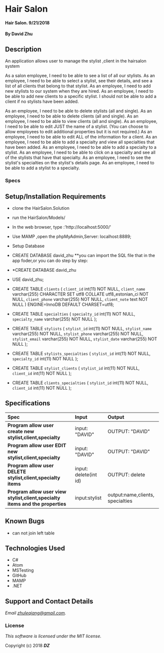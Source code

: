 # Hair Salon  

#### Hair Salon. 9/21/2018

#### By **David Zhu**

## Description

An application allows user to manage the stylist ,client in the hairsalon system

As a salon employee, I need to be able to see a list of all our stylists.
As an employee, I need to be able to select a stylist, see their details, and see a list of all clients that belong to that stylist.
As an employee, I need to add new stylists to our system when they are hired.
As an employee, I need to be able to add new clients to a specific stylist. I should not be able to add a client if no stylists have been added.



As an employee, I need to be able to delete stylists (all and single).
As an employee, I need to be able to delete clients (all and single).
As an employee, I need to be able to view clients (all and single).
As an employee, I need to be able to edit JUST the name of a stylist. (You can choose to allow employees to edit additional properties but it is not required.)
As an employee, I need to be able to edit ALL of the information for a client.
As an employee, I need to be able to add a specialty and view all specialties that have been added.
As an employee, I need to be able to add a specialty to a stylist.
As an employee, I need to be able to click on a specialty and see all of the stylists that have that specialty.
As an employee, I need to see the stylist's specialties on the stylist's details page.
As an employee, I need to be able to add a stylist to a specialty.

### Specs


## Setup/Installation Requirements
* clone the HairSalon.Solution
* run the HairSalon/Models/
* In the web browser, type :'http://localhost:5000/'
* Use MAMP ,open the phpMyAdmin,Server: localhost:8889;
* Setup Database
* CREATE DATABASE david_zhu
**you can import the SQL file that in the app foder,or you can do step by step:
* *CREATE DATABASE david_zhu
* USE david_zhu;
* CREATE TABLE `clients` (
  `client_id` int(11) NOT NULL,
  `client_name` varchar(255) CHARACTER SET utf8 COLLATE utf8_estonian_ci NOT NULL,
  `client_phone` varchar(255) NOT NULL,
  `client_note` text NOT NULL
) ENGINE=InnoDB DEFAULT CHARSET=utf8;
* CREATE TABLE `specialties` (
  `specialty_id` int(11) NOT NULL,
  `specialty_name` varchar(255) NOT NULL
);
* CREATE TABLE `stylists` (
  `stylist_id` int(11) NOT NULL,
  `stylist_name` varchar(255) NOT NULL,
  `stylist_phone` varchar(255) NOT NULL,
  `stylist_email` varchar(255) NOT NULL,
  `stylist_date` varchar(255) NOT NULL
);

* CREATE TABLE `stylists_specialties` (
  `stylist_id` int(11) NOT NULL,
  `specialty_id` int(11) NOT NULL
);

* CREATE TABLE `stylist_clients` (
  `stylist_id` int(11) NOT NULL,
  `client_id` int(11) NOT NULL
);

* CREATE TABLE `clients_specialties` (
  `stylist_id` int(11) NOT NULL,
  `client_id` int(11) NOT NULL
);

## Specifications

| Spec | Input | Output |
| :------------- | :------------- | :------------- |
| **Program allow user create new stylist,client,specialty** | input: "DAVID" | OUTPUT: "DAVID" |
| **Program allow user EDIT new stylist,client,specialty** | input: "DAVID" | OUTPUT: "DAVID" |
| **Program allow user DELETE stylist,client,specialty items** | input: delete(int id)| OUTPUT: delete |
| **Program allow user view stylist,client,specialty items and the properties** | input:stylist | output:name,clients, specialties |


## Known Bugs
* can not join left table

## Technologies Used
* C#
* Atom
* MSTesting
* GitHub
* MAMP
* .NET


## Support and Contact Details

_Email zhuleqiang@gmail.com._

### License

*This software is licensed under the MIT license.*

Copyright (c) 2018 **_DZ_**
